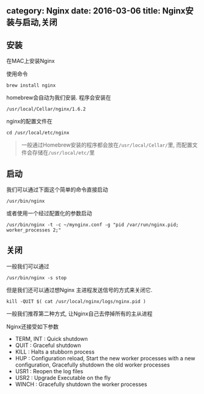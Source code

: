 category: Nginx
date: 2016-03-06
title: Nginx安装与启动,关闭
---
## 安装
在MAC上安装Nginx

使用命令
```
brew install nginx
```
homebrew会自动为我们安装. 程序会安装在
```
/usr/local/Cellar/nginx/1.6.2
```
nginx的配置文件在
```
cd /usr/local/etc/nginx
```

> 一般通过Homebrew安装的程序都会放在`/usr/local/Cellar/`里, 而配置文件会存储在`/usr/local/etc/`里

## 启动
我们可以通过下面这个简单的命令直接启动
```
/usr/bin/nginx
```
或者使用一个经过配置化的参数启动
```
/usr/bin/nginx -t -c ~/mynginx.conf -g "pid /var/run/nginx.pid; worker_processes 2;"
```

## 关闭
一般我们可以通过
```
/usr/bin/nginx -s stop
```
但是我们还可以通过想Nginx 主进程发送信号的方式来关闭它.
```
kill -QUIT $( cat /usr/local/nginx/logs/nginx.pid )
```
一般我们推荐第二种方式, 让Nginx自己去停掉所有的主从进程

Nginx还接受如下参数
* TERM, INT	: Quick shutdown
* QUIT :	Graceful shutdown
* KILL :	Halts a stubborn process
* HUP : Configuration reload, Start the new worker processes with a new configuration, Gracefully shutdown the old worker processes
* USR1 :	Reopen the log files
* USR2 :	Upgrade Executable on the fly
* WINCH :	Gracefully shutdown the worker processes

